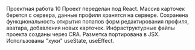 Проектная работа 10
Проект переделан под React.
Массив карточек берется с сервера, данные профиля хранятся на сервере.
Сохранена функциональность открытия попапов форм редактирования профиля, аватара, добавления новых карточек.
Инфраструктурные файлы проекта созданы через CRA.
Разметка портирована в JSX.
Использованы "хуки" useState, useEffect.

